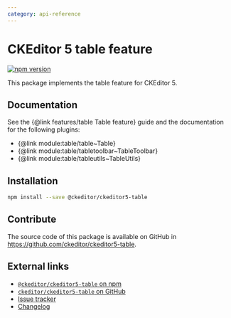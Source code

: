 ```yaml
---
category: api-reference
---
```


# CKEditor 5 table feature

[![npm version](https://badge.fury.io/js/%40ckeditor%2Fckeditor5-table.svg)](https://www.npmjs.com/package/@ckeditor/ckeditor5-table)

This package implements the table feature for CKEditor 5.

## Documentation

See the {@link features/table Table feature} guide and the documentation for the following plugins:

  * {@link module:table/table~Table}
  * {@link module:table/tabletoolbar~TableToolbar}
  * {@link module:table/tableutils~TableUtils}


## Installation

```bash
npm install --save @ckeditor/ckeditor5-table
```

## Contribute

The source code of this package is available on GitHub in https://github.com/ckeditor/ckeditor5-table.

## External links

* [`@ckeditor/ckeditor5-table` on npm](https://www.npmjs.com/package/@ckeditor/ckeditor5-table)
* [`ckeditor/ckeditor5-table` on GitHub](https://github.com/ckeditor/ckeditor5-table)
* [Issue tracker](https://github.com/ckeditor/ckeditor5-table/issues)
* [Changelog](https://github.com/ckeditor/ckeditor5-table/blob/master/CHANGELOG.md)
